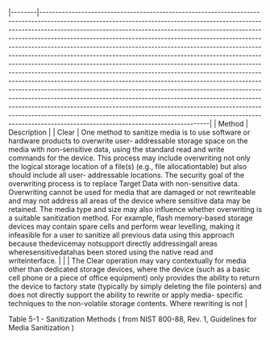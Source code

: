 |--------|----------------------------------------------------------------------------------------------------------------------------------------------------------------------------------------------------------------------------------------------------------------------------------------------------------------------------------------------------------------------------------------------------------------------------------------------------------------------------------------------------------------------------------------------------------------------------------------------------------------------------------------------------------------------------------------------------------------------------------------------------------------------------------------------------------------------------------------------------------------------------------------------------------------------------------------------------------------------------------------------------------------------------------------------------------------------------------------------------------|
| Method | Description                                                                                                                                                                                                                                                                                                                                                                                                                                                                                                                                                                                                                                                                                                                                                                                                                                                                                                                                                                                                                                                                                              |
| Clear  | One method to sanitize media is to use software or hardware products to overwrite  user- addressable storage space on the media with non-sensitive data, using the  standard read and write commands for the device. This process may include  overwriting not only the logical storage location of a file(s) (e.g., file allocationtable) but  also should include all user- addressable locations. The security goal of the overwriting  process is to replace Target Data with non-sensitive data. Overwriting cannot be used  for media that are damaged or not rewriteable and may not address all areas of the  device where sensitive data may be retained. The media type and size may also  influence whether overwriting is a suitable sanitization method. For example, flash  memory-based storage devices may contain spare cells and perform wear levelling,  making it infeasible for a user to sanitize all previous data using this approach because  thedevicemay notsupport directly addressingall areas wheresensitivedatahas been  stored using the native read and writeinterface. |
|        | The Clear operation may vary contextually for media other than dedicated storage  devices, where the device (such as a basic cell phone or a piece of office equipment)  only provides the ability to return the device to factory state (typically by simply deleting  the file pointers) and does not directly support the ability to rewrite or apply media- specific techniques to the non-volatile storage contents. Where rewriting is not                                                                                                                                                                                                                                                                                                                                                                                                                                                                                                                                                                                                                                                         |

Table 5-1 - Sanitization Methods ( from NIST 800-88, Rev. 1, Guidelines for Media Sanitization )